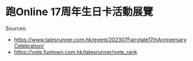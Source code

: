 # 跑Online 17周年生日卡活動展覽

Sources:

- <https://www.talesrunner.com.hk/event/202307Fairytale17thAnniversaryCelebration/>
- <https://vote.funtown.com.hk/talesrunner/vote_rank>
